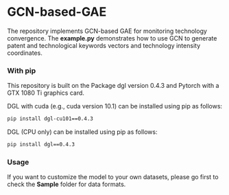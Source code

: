 # GCN-based-GAE

The repository implements GCN-based GAE for monitoring technology convergence. The **example.py** demonstrates how to use GCN to generate patent and technological keywords vectors and technology intensity coordinates.


### With pip

This repository is built on the Package dgl version 0.4.3 and Pytorch with a GTX 1080 Ti graphics card.

DGL with cuda (e.g., cuda version 10.1) can be installed using pip as follows:

```bash
pip install dgl-cu101==0.4.3
```

DGL (CPU only) can be installed using pip as follows:

```bash
pip install dgl==0.4.3
```

### Usage
If you want to customize the model to your own datasets, please go first to check the **Sample** folder for data formats.



